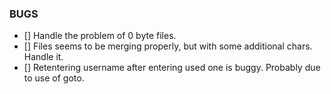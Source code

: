 
### BUGS
- [] Handle the problem of 0 byte files.
- [] Files seems to be merging properly, but with some additional chars. Handle it.
- [] Retentering username after entering used one is buggy. Probably due to use of goto.